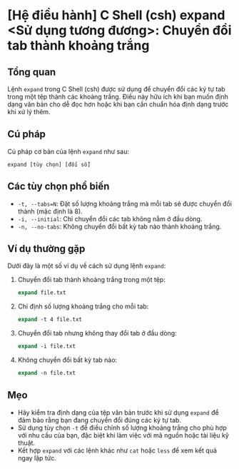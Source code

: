 # [Hệ điều hành] C Shell (csh) expand <Sử dụng tương đương>: Chuyển đổi tab thành khoảng trắng

## Tổng quan
Lệnh `expand` trong C Shell (csh) được sử dụng để chuyển đổi các ký tự tab trong một tệp thành các khoảng trắng. Điều này hữu ích khi bạn muốn định dạng văn bản cho dễ đọc hơn hoặc khi bạn cần chuẩn hóa định dạng trước khi xử lý thêm.

## Cú pháp
Cú pháp cơ bản của lệnh `expand` như sau:
```
expand [tùy chọn] [đối số]
```

## Các tùy chọn phổ biến
- `-t, --tabs=N`: Đặt số lượng khoảng trắng mà mỗi tab sẽ được chuyển đổi thành (mặc định là 8).
- `-i, --initial`: Chỉ chuyển đổi các tab không nằm ở đầu dòng.
- `-n, --no-tabs`: Không chuyển đổi bất kỳ tab nào thành khoảng trắng.

## Ví dụ thường gặp
Dưới đây là một số ví dụ về cách sử dụng lệnh `expand`:

1. Chuyển đổi tab thành khoảng trắng trong một tệp:
   ```csh
   expand file.txt
   ```

2. Chỉ định số lượng khoảng trắng cho mỗi tab:
   ```csh
   expand -t 4 file.txt
   ```

3. Chuyển đổi tab nhưng không thay đổi tab ở đầu dòng:
   ```csh
   expand -i file.txt
   ```

4. Không chuyển đổi bất kỳ tab nào:
   ```csh
   expand -n file.txt
   ```

## Mẹo
- Hãy kiểm tra định dạng của tệp văn bản trước khi sử dụng `expand` để đảm bảo rằng bạn đang chuyển đổi đúng các ký tự tab.
- Sử dụng tùy chọn `-t` để điều chỉnh số lượng khoảng trắng cho phù hợp với nhu cầu của bạn, đặc biệt khi làm việc với mã nguồn hoặc tài liệu kỹ thuật.
- Kết hợp `expand` với các lệnh khác như `cat` hoặc `less` để xem kết quả ngay lập tức.